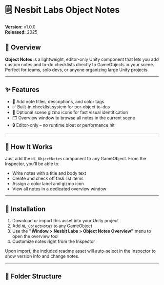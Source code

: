 # 🗒️ Nesbit Labs Object Notes

**Version:** v1.0.0  
**Released:** 2025  

## 🔧 Overview

**Object Notes** is a lightweight, editor-only Unity component that lets you add custom notes and to-do checklists directly to GameObjects in your scene. Perfect for teams, solo devs, or anyone organizing large Unity projects.

---

## ✨ Features

- 📝 Add note titles, descriptions, and color tags
- ✅ Built-in checklist system for per-object to-dos
- 📌 Optional scene gizmo icons for fast visual identification
- 🗂️ Overview window to browse all notes in the current scene
- 🔒 Editor-only – no runtime bloat or performance hit

---

## 🧠 How It Works

Just add the `NL_ObjectNotes` component to any GameObject. From the Inspector, you’ll be able to:

- Write notes with a title and body text
- Create and check off task list items
- Assign a color label and gizmo icon
- View all notes in a dedicated overview window

---

## 🧪 Installation

1. Download or import this asset into your Unity project  
2. Add `NL_ObjectNotes` to any GameObject  
3. Use the **"Window > Nesbit Labs > Object Notes Overview"** menu to open the overview tool  
4. Customize notes right from the Inspector  

Upon import, the included readme asset will auto-select in the Inspector to show version info and change notes.

---

## 🧰 Folder Structure

